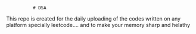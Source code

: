               # DSA 
This repo is created for the daily uploading of the codes written on any platform specially leetcode....  and to make your memory sharp and helathy                      
